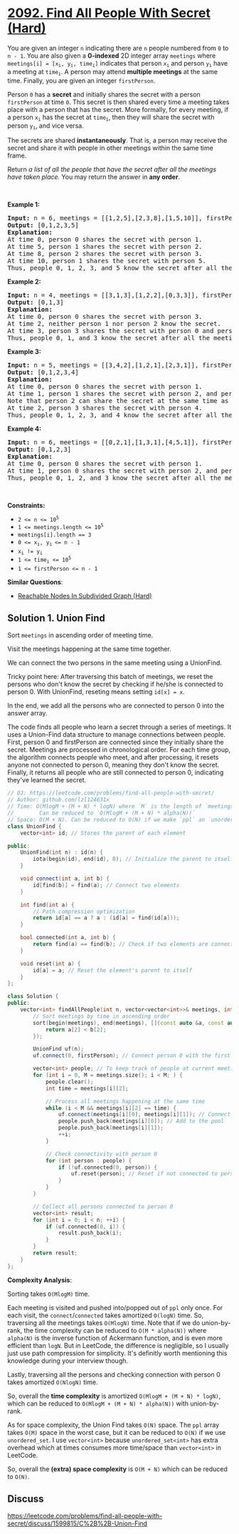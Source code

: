 # [2092. Find All People With Secret (Hard)](https://leetcode.com/problems/find-all-people-with-secret/)

<p>You are given an integer <code>n</code> indicating there are <code>n</code> people numbered from <code>0</code> to <code>n - 1</code>. You are also given a <strong>0-indexed</strong> 2D integer array <code>meetings</code> where <code>meetings[i] = [x<sub>i</sub>, y<sub>i</sub>, time<sub>i</sub>]</code> indicates that person <code>x<sub>i</sub></code> and person <code>y<sub>i</sub></code> have a meeting at <code>time<sub>i</sub></code>. A person may attend <strong>multiple meetings</strong> at the same time. Finally, you are given an integer <code>firstPerson</code>.</p>

<p>Person <code>0</code> has a <strong>secret</strong> and initially shares the secret with a person <code>firstPerson</code> at time <code>0</code>. This secret is then shared every time a meeting takes place with a person that has the secret. More formally, for every meeting, if a person <code>x<sub>i</sub></code> has the secret at <code>time<sub>i</sub></code>, then they will share the secret with person <code>y<sub>i</sub></code>, and vice versa.</p>

<p>The secrets are shared <strong>instantaneously</strong>. That is, a person may receive the secret and share it with people in other meetings within the same time frame.</p>

<p>Return <em>a list of all the people that have the secret after all the meetings have taken place. </em>You may return the answer in <strong>any order</strong>.</p>

<p>&nbsp;</p>
<p><strong>Example 1:</strong></p>

<pre><strong>Input:</strong> n = 6, meetings = [[1,2,5],[2,3,8],[1,5,10]], firstPerson = 1
<strong>Output:</strong> [0,1,2,3,5]
<strong>Explanation:
</strong>At time 0, person 0 shares the secret with person 1.
At time 5, person 1 shares the secret with person 2.
At time 8, person 2 shares the secret with person 3.
At time 10, person 1 shares the secret with person 5.​​​​
Thus, people 0, 1, 2, 3, and 5 know the secret after all the meetings.
</pre>

<p><strong>Example 2:</strong></p>

<pre><strong>Input:</strong> n = 4, meetings = [[3,1,3],[1,2,2],[0,3,3]], firstPerson = 3
<strong>Output:</strong> [0,1,3]
<strong>Explanation:</strong>
At time 0, person 0 shares the secret with person 3.
At time 2, neither person 1 nor person 2 know the secret.
At time 3, person 3 shares the secret with person 0 and person 1.
Thus, people 0, 1, and 3 know the secret after all the meetings.
</pre>

<p><strong>Example 3:</strong></p>

<pre><strong>Input:</strong> n = 5, meetings = [[3,4,2],[1,2,1],[2,3,1]], firstPerson = 1
<strong>Output:</strong> [0,1,2,3,4]
<strong>Explanation:</strong>
At time 0, person 0 shares the secret with person 1.
At time 1, person 1 shares the secret with person 2, and person 2 shares the secret with person 3.
Note that person 2 can share the secret at the same time as receiving it.
At time 2, person 3 shares the secret with person 4.
Thus, people 0, 1, 2, 3, and 4 know the secret after all the meetings.
</pre>

<p><strong>Example 4:</strong></p>

<pre><strong>Input:</strong> n = 6, meetings = [[0,2,1],[1,3,1],[4,5,1]], firstPerson = 1
<strong>Output:</strong> [0,1,2,3]
<strong>Explanation:</strong>
At time 0, person 0 shares the secret with person 1.
At time 1, person 0 shares the secret with person 2, and person 1 shares the secret with person 3.
Thus, people 0, 1, 2, and 3 know the secret after all the meetings.
</pre>

<p>&nbsp;</p>
<p><strong>Constraints:</strong></p>

<ul>
	<li><code>2 &lt;= n &lt;= 10<sup>5</sup></code></li>
	<li><code>1 &lt;= meetings.length &lt;= 10<sup>5</sup></code></li>
	<li><code>meetings[i].length == 3</code></li>
	<li><code>0 &lt;= x<sub>i</sub>, y<sub>i </sub>&lt;= n - 1</code></li>
	<li><code>x<sub>i</sub> != y<sub>i</sub></code></li>
	<li><code>1 &lt;= time<sub>i</sub> &lt;= 10<sup>5</sup></code></li>
	<li><code>1 &lt;= firstPerson &lt;= n - 1</code></li>
</ul>


**Similar Questions**:
* [Reachable Nodes In Subdivided Graph (Hard)](https://leetcode.com/problems/reachable-nodes-in-subdivided-graph/)

## Solution 1. Union Find

Sort `meetings` in ascending order of meeting time.

Visit the meetings happening at the same time together.

We can connect the two persons in the same meeting using a UnionFind.

Tricky point here: After traversing this batch of meetings, we reset the persons who don't know the secret by checking if he/she is connected to person 0. With UnionFind, reseting means setting `id[x] = x`.

In the end, we add all the persons who are connected to person 0 into the answer array.

The code finds all people who learn a secret through a series of meetings. It uses a Union-Find data structure to manage connections between people. 
First, person 0 and firstPerson are connected since they initially share the secret. Meetings are processed in chronological order. 
For each time group, the algorithm connects people who meet, and after processing, it resets anyone not connected to person 0, meaning 
they don't know the secret. Finally, it returns all people who are still connected to person 0, indicating they've learned the secret.

```cpp
// OJ: https://leetcode.com/problems/find-all-people-with-secret/
// Author: github.com/lzl124631x
// Time: O(MlogM + (M + N) * logN) where `M` is the length of `meetings`
//        Can be reduced to `O(MlogM + (M + N) * alpha(N))`
// Space: O(M + N). Can be reduced to O(N) if we make `ppl` an `unordered_set`.
class UnionFind {
    vector<int> id; // Stores the parent of each element

public:
    UnionFind(int n) : id(n) {
        iota(begin(id), end(id), 0); // Initialize the parent to itself
    }

    void connect(int a, int b) {
        id[find(b)] = find(a); // Connect two elements
    }

    int find(int a) {
        // Path compression optimization
        return id[a] == a ? a : (id[a] = find(id[a]));
    }

    bool connected(int a, int b) {
        return find(a) == find(b); // Check if two elements are connected
    }

    void reset(int a) {
        id[a] = a; // Reset the element's parent to itself
    }
};

class Solution {
public:
    vector<int> findAllPeople(int n, vector<vector<int>>& meetings, int firstPerson) {
        // Sort meetings by time in ascending order
        sort(begin(meetings), end(meetings), [](const auto &a, const auto &b) {
            return a[2] < b[2];
        });

        UnionFind uf(n);
        uf.connect(0, firstPerson); // Connect person 0 with the first person

        vector<int> people; // To keep track of people at current meetings
        for (int i = 0, M = meetings.size(); i < M; ) {
            people.clear();
            int time = meetings[i][2];

            // Process all meetings happening at the same time
            while (i < M && meetings[i][2] == time) {
                uf.connect(meetings[i][0], meetings[i][1]); // Connect persons in the meeting
                people.push_back(meetings[i][0]); // Add to the pool
                people.push_back(meetings[i][1]);
                ++i;
            }

            // Check connectivity with person 0
            for (int person : people) {
                if (!uf.connected(0, person)) {
                    uf.reset(person); // Reset if not connected to person 0
                }
            }
        }

        // Collect all persons connected to person 0
        vector<int> result;
        for (int i = 0; i < n; ++i) {
            if (uf.connected(0, i)) {
                result.push_back(i);
            }
        }
        return result;
    }
};

```

**Complexity Analysis**:

Sorting takes `O(MlogM)` time.

Each meeting is visited and pushed into/popped out of `ppl` only once. For each visit, the `connect`/`connected` takes amortized `O(logN)` time. So, traversing all the meetings takes `O(MlogN)` time. Note that if we do union-by-rank, the time complexity can be reduced to `O(M * alpha(N))` where `alpha(N)` is the inverse function of Ackermann function, and is even more efficient than `logN`. But in LeetCode, the difference is negligible, so I usually just use path compression for simplicity. It's definitly worth mentioning this knowledge during your interview though.

Lastly, traversing all the persons and checking connection with person 0 takes amortized `O(NlogN)` time.

So, overall the **time complexity** is amortized `O(MlogM + (M + N) * logN)`, which can be reduced to `O(MlogM + (M + N) * alpha(N))` with union-by-rank.

As for space complexity, the Union Find takes `O(N)` space. The `ppl` array takes `O(M)` space in the worst case, but it can be reduced to `O(N)` if we use `unordered_set`. I use `vector<int>` because `unordered_set<int>` has extra overhead which at times consumes more time/space than `vector<int>` in LeetCode.

So, overall the **(extra) space complexity** is `O(M + N)` which can be reduced to `O(N)`.

## Discuss

https://leetcode.com/problems/find-all-people-with-secret/discuss/1599815/C%2B%2B-Union-Find
